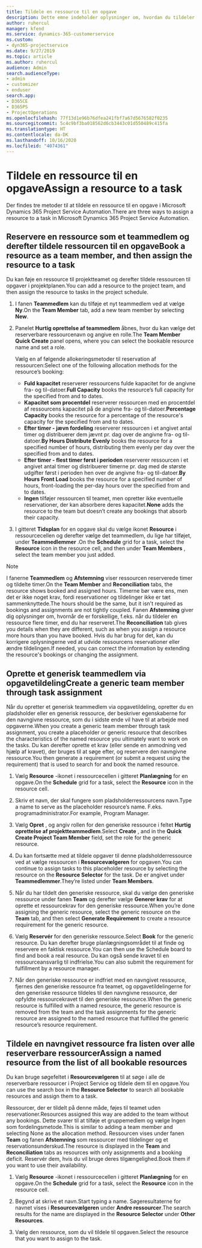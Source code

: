```yaml
---
title: Tildele en ressource til en opgave
description: Dette emne indeholder oplysninger om, hvordan du tildeler ressourcer til opgaver.
author: ruhercul
manager: kfend
ms.service: dynamics-365-customerservice
ms.custom:
- dyn365-projectservice
ms.date: 9/27/2019
ms.topic: article
ms.author: ruhercul
audience: Admin
search.audienceType:
- admin
- customizer
- enduser
search.app:
- D365CE
- D365PS
- ProjectOperations
ms.openlocfilehash: 77f13d1e96b76dfea241fbf7a67d5676582f0235
ms.sourcegitcommit: 5c4c9bf3ba018562d6cb3443c01d550489c415fa
ms.translationtype: HT
ms.contentlocale: da-DK
ms.lasthandoff: 10/16/2020
ms.locfileid: "4074361"
---
```

# <a name="assign-a-resource-to-a-task"></a><span data-ttu-id="b684f-103">Tildele en ressource til en opgave</span><span class="sxs-lookup"><span data-stu-id="b684f-103">Assign a resource to a task</span></span>

<span data-ttu-id="b684f-104">Der findes tre metoder til at tildele en ressource til en opgave i Microsoft Dynamics 365 Project Service Automation.</span><span class="sxs-lookup"><span data-stu-id="b684f-104">There are three ways to assign a resource to a task in Microsoft Dynamics 365 Project Service Automation.</span></span>

## <a name="book-a-resource-as-a-team-member-and-then-assign-the-resource-to-a-task"></a><span data-ttu-id="b684f-105">Reservere en ressource som et teammedlem og derefter tildele ressourcen til en opgave</span><span class="sxs-lookup"><span data-stu-id="b684f-105">Book a resource as a team member, and then assign the resource to a task</span></span>

<span data-ttu-id="b684f-106">Du kan føje en ressource til projektteamet og derefter tildele ressourcen til opgaver i projektplanen.</span><span class="sxs-lookup"><span data-stu-id="b684f-106">You can add a resource to the project team, and then assign the resource to tasks in the project schedule.</span></span>

1. <span data-ttu-id="b684f-107">I fanen **Teammedlem** kan du tilføje et nyt teammedlem ved at vælge **Ny**.</span><span class="sxs-lookup"><span data-stu-id="b684f-107">On the **Team Member** tab, add a new team member by selecting **New**.</span></span> 

2. <span data-ttu-id="b684f-108">Panelet **Hurtig oprettelse af teammedlem** åbnes, hvor du kan vælge det reserverbare ressourcenavn og angive en rolle.</span><span class="sxs-lookup"><span data-stu-id="b684f-108">The **Team Member Quick Create** panel opens, where you can select the bookable resource name and set a role.</span></span> 

    <span data-ttu-id="b684f-109">Vælg en af følgende allokeringsmetoder til reservation af ressourcen:</span><span class="sxs-lookup"><span data-stu-id="b684f-109">Select one of the following allocation methods for the resource’s booking:</span></span>

    - <span data-ttu-id="b684f-110">**Fuld kapacitet** reserverer ressourcens fulde kapacitet for de angivne fra- og til-datoer.</span><span class="sxs-lookup"><span data-stu-id="b684f-110">**Full Capacity** books the resource’s full capacity for the specified from and to dates.</span></span>
    - <span data-ttu-id="b684f-111">**Kapacitet som procentdel** reserverer ressourcen med en procentdel af ressourcens kapacitet på de angivne fra- og til-datoer.</span><span class="sxs-lookup"><span data-stu-id="b684f-111">**Percentage Capacity** books the resource for a percentage of the resource's capacity for the specified from and to dates.</span></span>
    - <span data-ttu-id="b684f-112">**Efter timer - jævn fordeling** reserverer ressourcen i et angivet antal timer og distribuerer dem jævnt pr. dag over de angivne fra- og til-datoer.</span><span class="sxs-lookup"><span data-stu-id="b684f-112">**By Hours Distribute Evenly** books the resource for a specified number of hours, distributing them evenly per day over the specified from and to dates.</span></span>
    - <span data-ttu-id="b684f-113">**Efter timer - flest timer først i perioden** reserverer ressourcen i et angivet antal timer og distribuerer timerne pr. dag med de største udgifter først i perioden hen over de angivne fra- og til-datoer.</span><span class="sxs-lookup"><span data-stu-id="b684f-113">**By Hours Front Load** books the resource for a specified number of hours, front-loading the per-day hours over the specified from and to dates.</span></span>
    - <span data-ttu-id="b684f-114">**Ingen** tilføjer ressourcen til teamet, men opretter ikke eventuelle reservationer, der kan absorbere deres kapacitet.</span><span class="sxs-lookup"><span data-stu-id="b684f-114">**None** adds the resource to the team but doesn’t create any bookings that absorb their capacity.</span></span>

3. <span data-ttu-id="b684f-115">I gitteret **Tidsplan** for en opgave skal du vælge ikonet **Resource** i ressourcecellen og derefter vælge det teammedlem, du lige har tilføjet, under **Teammedlemmer** .</span><span class="sxs-lookup"><span data-stu-id="b684f-115">On the **Schedule** grid for a task, select the **Resource** icon in the resource cell, and then under **Team Members** , select the team member you just added.</span></span> 

> [!NOTE]
> <span data-ttu-id="b684f-116">I fanerne **Teammedlem** og **Afstemning** viser ressourcen reserverede timer og tildelte timer.</span><span class="sxs-lookup"><span data-stu-id="b684f-116">On the **Team Member** and **Reconciliation** tabs, the resource shows booked and assigned hours.</span></span> <span data-ttu-id="b684f-117">Timerne bør være ens, men det er ikke noget krav, fordi reservationer og tildelinger ikke er tæt sammenknyttede.</span><span class="sxs-lookup"><span data-stu-id="b684f-117">The hours should be the same, but it isn't required as bookings and assignments are not tightly coupled.</span></span> <span data-ttu-id="b684f-118">Fanen **Afstemning** giver dig oplysninger om, hvornår de er forskellige, f.eks. når du tildeler en ressource flere timer, end du har reserveret.</span><span class="sxs-lookup"><span data-stu-id="b684f-118">The **Reconciliation** tab gives you details when they are different, such as when you assign a resource more hours than you have booked.</span></span> <span data-ttu-id="b684f-119">Hvis du har brug for det, kan du korrigere oplysningerne ved at udvide ressourcens reservationer eller ændre tildelingen.</span><span class="sxs-lookup"><span data-stu-id="b684f-119">If needed, you can correct the information by extending the resource's bookings or changing the assignment.</span></span>

## <a name="create-a-generic-team-member-through-task-assignment"></a><span data-ttu-id="b684f-120">Oprette et generisk teammedlem via opgavetildeling</span><span class="sxs-lookup"><span data-stu-id="b684f-120">Create a generic team member through task assignment</span></span>

<span data-ttu-id="b684f-121">Når du opretter et generisk teammedlem via opgavetildeling, opretter du en pladsholder eller en generisk ressource, der beskriver egenskaberne for den navngivne ressource, som du i sidste ende vil have til at arbejde med opgaverne.</span><span class="sxs-lookup"><span data-stu-id="b684f-121">When you create a generic team member through task assignment, you create a placeholder or generic resource that describes the characteristics of the named resource you ultimately want to work on the tasks.</span></span> <span data-ttu-id="b684f-122">Du kan derefter oprette et krav (eller sende en anmodning ved hjælp af kravet), der bruges til at søge efter, og reservere den navngivne ressource.</span><span class="sxs-lookup"><span data-stu-id="b684f-122">You then generate a requirement (or submit a request using the requirement) that is used to search for and book the named resource.</span></span>

1. <span data-ttu-id="b684f-123">Vælg **Resource** -ikonet i ressourcecellen i gitteret **Planlægning** for en opgave.</span><span class="sxs-lookup"><span data-stu-id="b684f-123">On the **Schedule** grid for a task, select the **Resource** icon in the resource cell.</span></span>

2. <span data-ttu-id="b684f-124">Skriv et navn, der skal fungere som pladsholderressourcens navn.</span><span class="sxs-lookup"><span data-stu-id="b684f-124">Type a name to serve as the placeholder resource’s name.</span></span> <span data-ttu-id="b684f-125">F.eks. programadministrator.</span><span class="sxs-lookup"><span data-stu-id="b684f-125">For example, Program Manager.</span></span>

3. <span data-ttu-id="b684f-126">Vælg **Opret** , og angiv rollen for den generiske ressource i feltet **Hurtig oprettelse af projektteammedlem**.</span><span class="sxs-lookup"><span data-stu-id="b684f-126">Select **Create** , and in the **Quick Create Project Team Member** field, set the role for the generic resource.</span></span>

4. <span data-ttu-id="b684f-127">Du kan fortsætte med at tildele opgaver til denne pladsholderressource ved at vælge ressourcen i **Resourcevælgeren** for opgaven.</span><span class="sxs-lookup"><span data-stu-id="b684f-127">You can continue to assign tasks to this placeholder resource by selecting the resource on the **Resource Selector** for the task.</span></span> <span data-ttu-id="b684f-128">De er angivet under **Teammedlemmer**.</span><span class="sxs-lookup"><span data-stu-id="b684f-128">They’re listed under **Team Members**.</span></span>

5. <span data-ttu-id="b684f-129">Når du har tildelt den generiske ressource, skal du vælge den generiske ressource under fanen **Team** og derefter vælge **Generer krav** for at oprette et ressourcekrav for den generiske ressource.</span><span class="sxs-lookup"><span data-stu-id="b684f-129">When you’re done assigning the generic resource, select the generic resource on the **Team** tab, and then select **Generate Requirement** to create a resource requirement for the generic resource.</span></span>

6. <span data-ttu-id="b684f-130">Vælg **Reservér** for den generiske ressource.</span><span class="sxs-lookup"><span data-stu-id="b684f-130">Select **Book** for the generic resource.</span></span> <span data-ttu-id="b684f-131">Du kan derefter bruge planlægningsområdet til at finde og reservere en faktisk ressource.</span><span class="sxs-lookup"><span data-stu-id="b684f-131">You can then use the Schedule board to find and book a real resource.</span></span> <span data-ttu-id="b684f-132">Du kan også sende kravet til en ressourceansvarlig til indfrielse.</span><span class="sxs-lookup"><span data-stu-id="b684f-132">You can also submit the requirement for fulfillment by a resource manager.</span></span>

7. <span data-ttu-id="b684f-133">Når den generiske ressource er indfriet med en navngivet ressource, fjernes den generiske ressource fra teamet, og opgavetildelingerne for den generiske ressource tildeles til den navngivne ressource, der opfyldte ressourcekravet til den generiske ressource.</span><span class="sxs-lookup"><span data-stu-id="b684f-133">When the generic resource is fulfilled with a named resource, the generic resource is removed from the team and the task assignments for the generic resource are assigned to the named resource that fulfilled the generic resource’s resource requirement.</span></span>

## <a name="assign-a-named-resource-from-the-list-of-all-bookable-resources"></a><span data-ttu-id="b684f-134">Tildele en navngivet ressource fra listen over alle reserverbare ressourcer</span><span class="sxs-lookup"><span data-stu-id="b684f-134">Assign a named resource from the list of all bookable resources</span></span>

<span data-ttu-id="b684f-135">Du kan bruge søgefeltet i **Resourcevælgeren** til at søge i alle de reserverbare ressourcer i Project Service og tildele dem til en opgave.</span><span class="sxs-lookup"><span data-stu-id="b684f-135">You can use the search box in the **Resource Selector** to search all bookable resources and assign them to a task.</span></span>

<span data-ttu-id="b684f-136">Ressourcer, der er tildelt på denne måde, føjes til teamet uden reservationer.</span><span class="sxs-lookup"><span data-stu-id="b684f-136">Resources assigned this way are added to the team without any bookings.</span></span> <span data-ttu-id="b684f-137">Dette svarer til at tilføje et gruppemedlem og vælge Ingen som fordelingsmetode.</span><span class="sxs-lookup"><span data-stu-id="b684f-137">This is similar to adding a team member and selecting None as the allocation method.</span></span> <span data-ttu-id="b684f-138">Ressourcen vises under fanen **Team** og fanen **Afstemning** som ressourcer med tildelinger og et reservationsunderskud.</span><span class="sxs-lookup"><span data-stu-id="b684f-138">The resource is displayed in the **Team** and **Reconciliation** tabs as resources with only assignments and a booking deficit.</span></span> <span data-ttu-id="b684f-139">Reservér dem, hvis du vil bruge deres tilgængelighed.</span><span class="sxs-lookup"><span data-stu-id="b684f-139">Book them if you want to use their availability.</span></span>

1. <span data-ttu-id="b684f-140">Vælg **Resource** -ikonet i ressourcecellen i gitteret **Planlægning** for en opgave.</span><span class="sxs-lookup"><span data-stu-id="b684f-140">On the **Schedule** grid for a task, select the **Resource** icon in the resource cell.</span></span>

2. <span data-ttu-id="b684f-141">Begynd at skrive et navn.</span><span class="sxs-lookup"><span data-stu-id="b684f-141">Start typing a name.</span></span> <span data-ttu-id="b684f-142">Søgeresultaterne for navnet vises i **Resourcevælgeren** under **Andre ressourcer**.</span><span class="sxs-lookup"><span data-stu-id="b684f-142">The search results for the name are displayed in the **Resource Selector** under **Other Resources**.</span></span>

3. <span data-ttu-id="b684f-143">Vælg den ressource, som du vil tildele til opgaven.</span><span class="sxs-lookup"><span data-stu-id="b684f-143">Select the resource that you want to assign to the task.</span></span>

